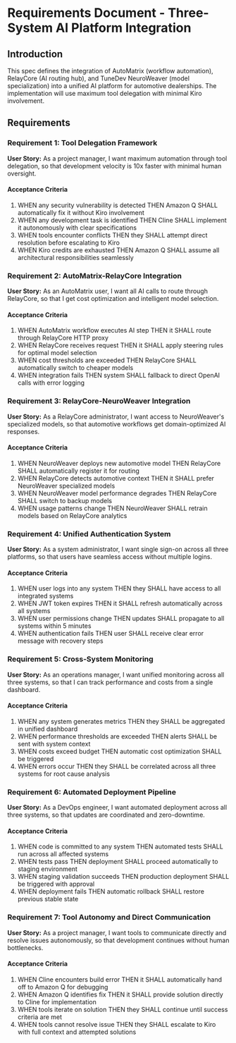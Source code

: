 # Requirements Document - Three-System AI Platform Integration

## Introduction

This spec defines the integration of AutoMatrix (workflow automation), RelayCore (AI routing hub), and TuneDev NeuroWeaver (model specialization) into a unified AI platform for automotive dealerships. The implementation will use maximum tool delegation with minimal Kiro involvement.

## Requirements

### Requirement 1: Tool Delegation Framework

**User Story:** As a project manager, I want maximum automation through tool delegation, so that development velocity is 10x faster with minimal human oversight.

#### Acceptance Criteria

1. WHEN any security vulnerability is detected THEN Amazon Q SHALL automatically fix it without Kiro involvement
2. WHEN any development task is identified THEN Cline SHALL implement it autonomously with clear specifications
3. WHEN tools encounter conflicts THEN they SHALL attempt direct resolution before escalating to Kiro
4. WHEN Kiro credits are exhausted THEN Amazon Q SHALL assume all architectural responsibilities seamlessly

### Requirement 2: AutoMatrix-RelayCore Integration

**User Story:** As an AutoMatrix user, I want all AI calls to route through RelayCore, so that I get cost optimization and intelligent model selection.

#### Acceptance Criteria

1. WHEN AutoMatrix workflow executes AI step THEN it SHALL route through RelayCore HTTP proxy
2. WHEN RelayCore receives request THEN it SHALL apply steering rules for optimal model selection
3. WHEN cost thresholds are exceeded THEN RelayCore SHALL automatically switch to cheaper models
4. WHEN integration fails THEN system SHALL fallback to direct OpenAI calls with error logging

### Requirement 3: RelayCore-NeuroWeaver Integration

**User Story:** As a RelayCore administrator, I want access to NeuroWeaver's specialized models, so that automotive workflows get domain-optimized AI responses.

#### Acceptance Criteria

1. WHEN NeuroWeaver deploys new automotive model THEN RelayCore SHALL automatically register it for routing
2. WHEN RelayCore detects automotive context THEN it SHALL prefer NeuroWeaver specialized models
3. WHEN NeuroWeaver model performance degrades THEN RelayCore SHALL switch to backup models
4. WHEN usage patterns change THEN NeuroWeaver SHALL retrain models based on RelayCore analytics

### Requirement 4: Unified Authentication System

**User Story:** As a system administrator, I want single sign-on across all three platforms, so that users have seamless access without multiple logins.

#### Acceptance Criteria

1. WHEN user logs into any system THEN they SHALL have access to all integrated systems
2. WHEN JWT token expires THEN it SHALL refresh automatically across all systems
3. WHEN user permissions change THEN updates SHALL propagate to all systems within 5 minutes
4. WHEN authentication fails THEN user SHALL receive clear error message with recovery steps

### Requirement 5: Cross-System Monitoring

**User Story:** As an operations manager, I want unified monitoring across all three systems, so that I can track performance and costs from a single dashboard.

#### Acceptance Criteria

1. WHEN any system generates metrics THEN they SHALL be aggregated in unified dashboard
2. WHEN performance thresholds are exceeded THEN alerts SHALL be sent with system context
3. WHEN costs exceed budget THEN automatic cost optimization SHALL be triggered
4. WHEN errors occur THEN they SHALL be correlated across all three systems for root cause analysis

### Requirement 6: Automated Deployment Pipeline

**User Story:** As a DevOps engineer, I want automated deployment across all three systems, so that updates are coordinated and zero-downtime.

#### Acceptance Criteria

1. WHEN code is committed to any system THEN automated tests SHALL run across all affected systems
2. WHEN tests pass THEN deployment SHALL proceed automatically to staging environment
3. WHEN staging validation succeeds THEN production deployment SHALL be triggered with approval
4. WHEN deployment fails THEN automatic rollback SHALL restore previous stable state

### Requirement 7: Tool Autonomy and Direct Communication

**User Story:** As a project manager, I want tools to communicate directly and resolve issues autonomously, so that development continues without human bottlenecks.

#### Acceptance Criteria

1. WHEN Cline encounters build error THEN it SHALL automatically hand off to Amazon Q for debugging
2. WHEN Amazon Q identifies fix THEN it SHALL provide solution directly to Cline for implementation
3. WHEN tools iterate on solution THEN they SHALL continue until success criteria are met
4. WHEN tools cannot resolve issue THEN they SHALL escalate to Kiro with full context and attempted solutions
